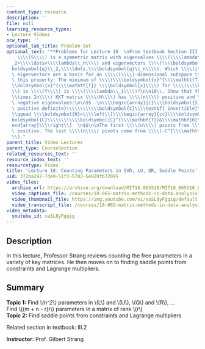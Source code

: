 ```yaml
---
content_type: resource
description: ''
file: null
learning_resource_types:
- Lecture Videos
ocw_type: ''
optional_tab_title: Problem Set
optional_text: "**Problems for Lecture 18  \nFrom textbook Section III.2**\n\n4\\\
  . \\\\(S\\\\) is a symmetric matrix with eigenvalues \\\\(\\\\lambda\\_1>\\\\lambda\\\
  _2>\\\\ldots>\\\\lambda\\_n\\\\) and eigenvectors \\\\(\\\\boldsymbol{q}\\_1,\\\\\
  boldsymbol{q}\\_2,\\\\ldots,\\\\boldsymbol{q}\\_n\\\\). Which \\\\(i\\\\) of those\
  \ eigenvectors are a basis for an \\\\(i\\\\)-dimensional subspace \\\\(Y\\\\) with\
  \ this property: The minimum of \\\\(\\\\boldsymbol{x}^{\\\\mathtt{T}} S\\\\boldsymbol{x}/\\\
  \\boldsymbol{x}^{\\\\mathtt{T}} \\\\boldsymbol{x}\\\\) for \\\\(\\\\boldsymbol{x}\\\
  \\) in \\\\(Y\\\\) is \\\\(\\\\lambda\\_i\\\\)?\n\n10\\. Show that this \\\\(2n\\\
  \\times 2n\\\\) KKT matrix \\\\(H\\\\) has \\\\(n\\\\) positive and \\\\(n\\\\)\
  \ negative eigenvalues:\n\n$$  \n\\\\begin{array}{c}\\\\boldsymbol{S}\\\\textbf{\
  \ positive definite}\\\\\\\\\\\\boldsymbol{C}\\\\textbf{ invertible}\\\\end{array}\\\
  \\qquad \\\\boldsymbol{H}=\\\\left\\[\\\\begin{array}{cc}\\\\boldsymbol{S}&\\\\\
  boldsymbol{C}\\\\\\\\\\\\boldsymbol{C}^{\\\\mathbf{T}}&\\\\mathbf{0}\\\\\\\\\\\\\
  end{array}\\\\right\\]  \n$$\n\nThe first \\\\(n\\\\) pivots from \\\\(S\\\\) are\
  \ positive. The last \\\\(n\\\\) pivots come from \\\\(-C^{\\\\mathtt{T}}S^{-1}C\\\
  \\)."
parent_title: Video Lectures
parent_type: CourseSection
related_resources_text: ''
resource_index_text: ''
resourcetype: Video
title: 'Lecture 18: Counting Parameters in SVD, LU, QR, Saddle Points'
uid: 372ba297-7de9-51f2-5703-5e929fb72095
video_files:
  archive_url: https://archive.org/download/MIT18.065S18/MIT18_065S18_Lecture18_300k.mp4
  video_captions_file: /courses/18-065-matrix-methods-in-data-analysis-signal-processing-and-machine-learning-spring-2018/6820501a14615c2299bedafa0a7093de_xaSL8yFgqig.vtt
  video_thumbnail_file: https://img.youtube.com/vi/xaSL8yFgqig/default.jpg
  video_transcript_file: /courses/18-065-matrix-methods-in-data-analysis-signal-processing-and-machine-learning-spring-2018/ade37003589b2c2d0030ea38cea605b0_xaSL8yFgqig.pdf
video_metadata:
  youtube_id: xaSL8yFgqig
---
```


Description
-----------

In this lecture, Professor Strang reviews counting the free parameters in a variety of key matrices. He then moves on to finding saddle points from constraints and Lagrange multipliers.

Summary
-------

**Topic 1:** Find _\\(n^2\\)_ parameters in \\(L\\) and \\(U\\), \\(Q\\) and \\(R\\), ...  
Find \\((m + n - r)r\\) parameters in a matrix of rank \\(r\\)  
**Topic 2:** Find saddle points from constraints and Lagrange multipliers

Related section in textbook: III.2

**Instructor:** Prof. Gilbert Strang
